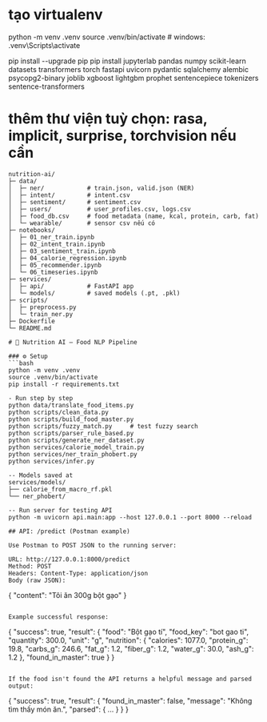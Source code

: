 # tạo virtualenv
python -m venv .venv
source .venv/bin/activate    # windows: .venv\Scripts\activate

pip install --upgrade pip
pip install jupyterlab pandas numpy scikit-learn datasets transformers torch fastapi uvicorn pydantic sqlalchemy alembic psycopg2-binary joblib xgboost lightgbm prophet sentencepiece tokenizers sentence-transformers
# thêm thư viện tuỳ chọn: rasa, implicit, surprise, torchvision nếu cần


```
nutrition-ai/
├─ data/
│  ├─ ner/            # train.json, valid.json (NER)
│  ├─ intent/         # intent.csv
│  ├─ sentiment/      # sentiment.csv
│  ├─ users/          # user_profiles.csv, logs.csv
│  ├─ food_db.csv     # food metadata (name, kcal, protein, carb, fat)
│  └─ wearable/       # sensor csv nếu có
├─ notebooks/
│  ├─ 01_ner_train.ipynb
│  ├─ 02_intent_train.ipynb
│  ├─ 03_sentiment_train.ipynb
│  ├─ 04_calorie_regression.ipynb
│  ├─ 05_recommender.ipynb
│  └─ 06_timeseries.ipynb
├─ services/
│  ├─ api/            # FastAPI app
│  └─ models/         # saved models (.pt, .pkl)
├─ scripts/
│  ├─ preprocess.py
│  └─ train_ner.py
├─ Dockerfile
└─ README.md

# 🍎 Nutrition AI – Food NLP Pipeline

### ⚙️ Setup
```bash
python -m venv .venv
source .venv/bin/activate
pip install -r requirements.txt

- Run step by step
python data/translate_food_items.py
python scripts/clean_data.py
python scripts/build_food_master.py
python scripts/fuzzy_match.py     # test fuzzy search
python scripts/parser_rule_based.py
python scripts/generate_ner_dataset.py
python services/calorie_model_train.py
python services/ner_train_phobert.py
python services/infer.py

-- Models saved at
services/models/
├── calorie_from_macro_rf.pkl
└── ner_phobert/

-- Run server for testing API
python -m uvicorn api.main:app --host 127.0.0.1 --port 8000 --reload

## API: /predict (Postman example)

Use Postman to POST JSON to the running server:

URL: http://127.0.0.1:8000/predict
Method: POST
Headers: Content-Type: application/json
Body (raw JSON):
```
{ "content": "Tôi ăn 300g bột gạo" }
```

Example successful response:
```
{
	"success": true,
	"result": {
		"food": "Bột gạo tí",
		"food_key": "bot gao ti",
		"quantity": 300.0,
		"unit": "g",
		"nutrition": {
			"calories": 1077.0,
			"protein_g": 19.8,
			"carbs_g": 246.6,
			"fat_g": 1.2,
			"fiber_g": 1.2,
			"water_g": 30.0,
			"ash_g": 1.2
		},
		"found_in_master": true
	}
}
```

If the food isn't found the API returns a helpful message and parsed output:
```
{ "success": true, "result": { "found_in_master": false, "message": "Không tìm thấy món ăn.", "parsed": { ... } } }
```